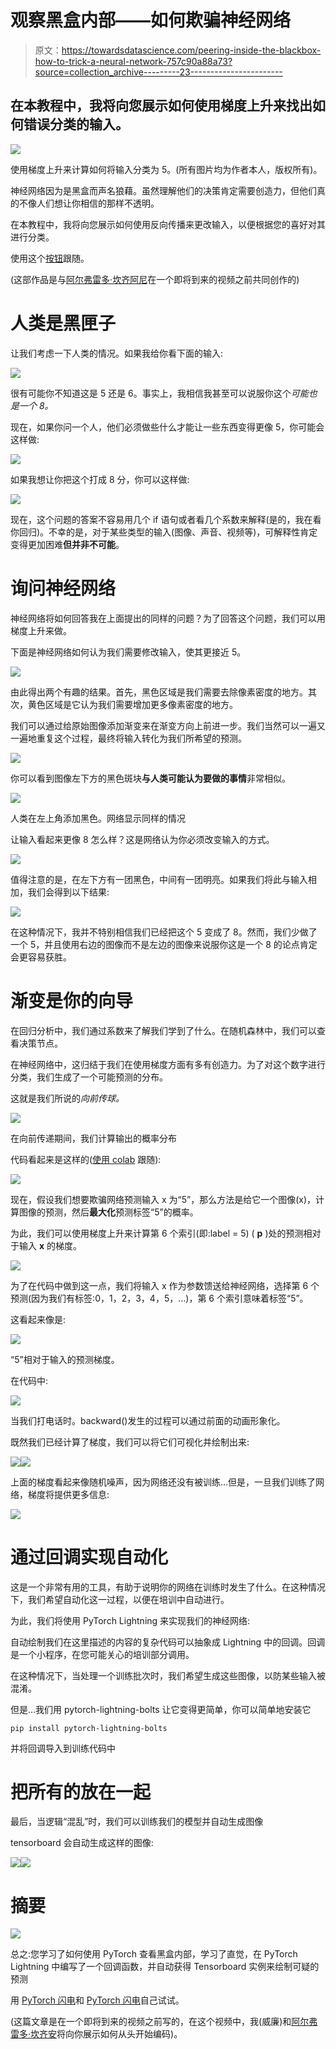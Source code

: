 # 观察黑盒内部——如何欺骗神经网络

> 原文：<https://towardsdatascience.com/peering-inside-the-blackbox-how-to-trick-a-neural-network-757c90a88a73?source=collection_archive---------23----------------------->

## 在本教程中，我将向您展示如何使用梯度上升来找出如何错误分类的输入。

![](img/03d550508f452ed7c17ceee8eb5bb7fe.png)

使用梯度上升来计算如何将输入分类为 5。(所有图片均为作者本人，版权所有)。

神经网络因为是黑盒而声名狼藉。虽然理解他们的决策肯定需要创造力，但他们真的不像人们想让你相信的那样不透明。

在本教程中，我将向您展示如何使用反向传播来更改输入，以便根据您的喜好对其进行分类。

使用这个[按钮](https://colab.research.google.com/drive/16HVAJHdCkyj7W43Q3ZChnxZ7DOwx6K5i?usp=sharing)跟随。

(这部作品是与[阿尔弗雷多·坎齐阿尼](https://twitter.com/alfcnz)在一个即将到来的视频之前共同创作的)

# 人类是黑匣子

让我们考虑一下人类的情况。如果我给你看下面的输入:

![](img/d961f6bbc545b2be4d707395c967b8bc.png)

很有可能你不知道这是 5 还是 6。事实上，我相信我甚至可以说服你这个*可能也是一个 8。*

现在，如果你问一个人，他们必须做些什么才能让一些东西变得更像 5，你可能会这样做:

![](img/7ca4051f196aaf1fa5f58fce0a6253da.png)

如果我想让你把这个打成 8 分，你可以这样做:

![](img/0aae2912e15f5d392f24a1676420de81.png)

现在，这个问题的答案不容易用几个 if 语句或者看几个系数来解释(是的，我在看你回归)。不幸的是，对于某些类型的输入(图像、声音、视频等)，可解释性肯定变得更加困难**但并非不可能**。

# 询问神经网络

神经网络将如何回答我在上面提出的同样的问题？为了回答这个问题，我们可以用梯度上升来做。

下面是神经网络如何认为我们需要修改输入，使其更接近 5。

![](img/e61fb5cda6faf78a823db21ecc5c52ec.png)

由此得出两个有趣的结果。首先，黑色区域是我们需要去除像素密度的地方。其次，黄色区域是它认为我们需要增加更多像素密度的地方。

我们可以通过给原始图像添加渐变来在渐变方向上前进一步。我们当然可以一遍又一遍地重复这个过程，最终将输入转化为我们所希望的预测。

![](img/8f8691241bbafe125368bc8cf068ded4.png)

你可以看到图像左下方的黑色斑块**与人类可能认为要做的事情**非常相似。

![](img/0a58fa976fe436037f40825a6a10b471.png)

人类在左上角添加黑色。网络显示同样的情况

让输入看起来更像 8 怎么样？这是网络认为你必须改变输入的方式。

![](img/677c81c2befadcdbda8e37255a4edd00.png)

值得注意的是，在左下方有一团黑色，中间有一团明亮。如果我们将此与输入相加，我们会得到以下结果:

![](img/8021b0b46e875d5d09c8a9c6bf8f7f50.png)

在这种情况下，我并不特别相信我们已经把这个 5 变成了 8。然而，我们少做了一个 5，并且使用右边的图像而不是左边的图像来说服你这是一个 8 的论点肯定会更容易获胜。

# 渐变是你的向导

在回归分析中，我们通过系数来了解我们学到了什么。在随机森林中，我们可以查看决策节点。

在神经网络中，这归结于我们在使用梯度方面有多有创造力。为了对这个数字进行分类，我们生成了一个可能预测的分布。

这就是我们所说的*向前传球。*

![](img/3b0edb94624f5861a90ffc8e6540032e.png)

在向前传递期间，我们计算输出的概率分布

代码看起来是这样的([使用 colab](https://colab.research.google.com/drive/16HVAJHdCkyj7W43Q3ZChnxZ7DOwx6K5i?usp=sharing) 跟随):

![](img/69e405481b713786f1befa7246f7860d.png)

现在，假设我们想要欺骗网络预测输入 x 为“5”，那么方法是给它一个图像(x)，计算图像的预测，然后**最大化**预测标签“5”的概率。

为此，我们可以使用梯度上升来计算第 6 个索引(即:label = 5) ( **p** )处的预测相对于输入 **x** 的梯度。

![](img/e5da5d3e00f7c9419c01faf8de43bb3a.png)

为了在代码中做到这一点，我们将输入 x 作为参数馈送给神经网络，选择第 6 个预测(因为我们有标签:0，1，2，3，4，5，…)，第 6 个索引意味着标签“5”。

这看起来像是:

![](img/03d550508f452ed7c17ceee8eb5bb7fe.png)

“5”相对于输入的预测梯度。

在代码中:

![](img/54d0d56c07026ca8fb8207648b3e8d84.png)

当我们打电话时。backward()发生的过程可以通过前面的动画形象化。

既然我们已经计算了梯度，我们可以将它们可视化并绘制出来:

![](img/fa96ee41644905c9a253ba512373f043.png)![](img/92696e82852438656a31fcbb6e6f3c99.png)

上面的梯度看起来像随机噪声，因为网络还没有被训练…但是，一旦我们训练了网络，梯度将提供更多信息:

![](img/8d834af20db197ae42159cce2bf35d38.png)

# 通过回调实现自动化

这是一个非常有用的工具，有助于说明你的网络在训练时发生了什么。在这种情况下，我们希望自动化这一过程，以便在培训中自动进行。

为此，我们将使用 PyTorch Lightning 来实现我们的神经网络:

自动绘制我们在这里描述的内容的复杂代码可以抽象成 Lightning 中的回调。回调是一个小程序，在您可能关心的培训部分调用。

在这种情况下，当处理一个训练批次时，我们希望生成这些图像，以防某些输入被混淆。

但是…我们用 pytorch-lightning-bolts 让它变得更简单，你可以简单地安装它

```
pip install pytorch-lightning-bolts
```

并将回调导入到训练代码中

# 把所有的放在一起

最后，当逻辑“混乱”时，我们可以训练我们的模型并自动生成图像

tensorboard 会自动生成这样的图像:

![](img/513e28bba125eb729818154807a20da6.png)![](img/383c0b9a52d529263a679d75b3306b6d.png)

# 摘要

![](img/a4880ed3cf4eb5dc8c7d8d8407343e4f.png)

总之:您学习了如何使用 PyTorch 查看黑盒内部，学习了直觉，在 PyTorch Lightning 中编写了一个回调函数，并自动获得 Tensorboard 实例来绘制可疑的预测

用 [PyTorch 闪电](https://github.com/PyTorchLightning/pytorch-lightning)和 [PyTorch 闪电](https://github.com/PyTorchLightning/pytorch-lightning-bolts)自己试试。

(这篇文章是在一个即将到来的视频之前写的，在这个视频中，我(威廉)和[阿尔弗雷多·坎齐安](https://twitter.com/alfcnz)将向你展示如何从头开始编码)。